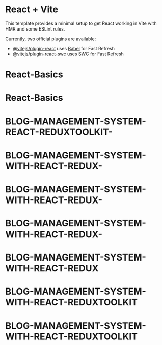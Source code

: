 # React + Vite

This template provides a minimal setup to get React working in Vite with HMR and some ESLint rules.

Currently, two official plugins are available:

- [@vitejs/plugin-react](https://github.com/vitejs/vite-plugin-react/blob/main/packages/plugin-react/README.md) uses [Babel](https://babeljs.io/) for Fast Refresh
- [@vitejs/plugin-react-swc](https://github.com/vitejs/vite-plugin-react-swc) uses [SWC](https://swc.rs/) for Fast Refresh
# React-Basics
# React-Basics
# BLOG-MANAGEMENT-SYSTEM-REACT-REDUXTOOLKIT-
# BLOG-MANAGEMENT-SYSTEM-WITH-REACT-REDUX-
# BLOG-MANAGEMENT-SYSTEM-WITH-REACT-REDUX-
# BLOG-MANAGEMENT-SYSTEM-WITH-REACT-REDUX-
# BLOG-MANAGEMENT-SYSTEM-WITH-REACT-REDUX
# BLOG-MANAGEMENT-SYSTEM-WITH-REACT-REDUXTOOLKIT
# BLOG-MANAGEMENT-SYSTEM-WITH-REACT-REDUXTOOLKIT
